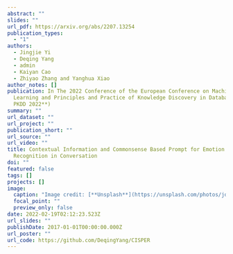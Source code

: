 ```yaml
---
abstract: ""
slides: ""
url_pdf: https://arxiv.org/abs/2207.13254
publication_types:
  - "1"
authors:
  - Jingjie Yi
  - Deqing Yang
  - admin
  - Kaiyan Cao
  - Zhiyao Zhang and Yanghua Xiao
author_notes: []
publication: In The 2022 Conference of the European Conference on Machine
  Learning and Principles and Practice of Knowledge Discovery in Databases(**ECML
  PKDD 2022**)
summary: ""
url_dataset: ""
url_project: ""
publication_short: ""
url_source: ""
url_video: ""
title: Contextual Information and Commonsense Based Prompt for Emotion
  Recognition in Conversation
doi: ""
featured: false
tags: []
projects: []
image:
  caption: "Image credit: [**Unsplash**](https://unsplash.com/photos/jdD8gXaTZsc)"
  focal_point: ""
  preview_only: false
date: 2022-02-19T02:12:23.523Z
url_slides: ""
publishDate: 2017-01-01T00:00:00.000Z
url_poster: ""
url_code: https://github.com/DeqingYang/CISPER
---
```

